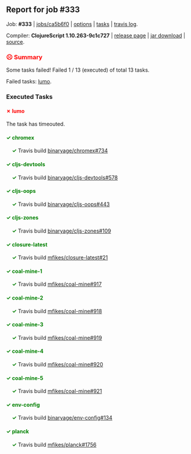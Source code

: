 ## Report for job #333

Job: **#333** | [jobs/ca5b6f0](https://github.com/cljs-oss/canary/commit/ca5b6f070fabae88fd6a54e26da51f9d43bc5f80) | [options](options.edn) | [tasks](tasks.edn) | [travis log](https://travis-ci.org/cljs-oss/canary/builds/360156723).

Compiler: **ClojureScript 1.10.263-9c1c727** | [release page](https://github.com/cljs-oss/canary/releases/tag/r1.10.263-9c1c727) | [jar download](https://github.com/cljs-oss/canary/releases/download/r1.10.263-9c1c727/clojurescript-1.10.263-9c1c727.jar) | [source](https://github.com/clojure/clojurescript/commit/9c1c727674aa7e2bfb399289d6f00bd51745457a).

### <b style='color:red'>☹ Summary</b>

Some tasks failed! Failed 1 / 13 (executed) of total 13 tasks.

Failed tasks: [lumo](#-lumo).

### Executed Tasks

#### <b style='color:red'>&#x2717; lumo</b>
The task has timeouted.

#### <b style='color:green'>&#x2713; chromex</b>
&nbsp;&nbsp;&nbsp;&nbsp;<b style='color:green'>&#x2713;</b> Travis build [binaryage/chromex#734](https://travis-ci.org/binaryage/chromex/builds/360157656)<br>

#### <b style='color:green'>&#x2713; cljs-devtools</b>
&nbsp;&nbsp;&nbsp;&nbsp;<b style='color:green'>&#x2713;</b> Travis build [binaryage/cljs-devtools#578](https://travis-ci.org/binaryage/cljs-devtools/builds/360157658)<br>

#### <b style='color:green'>&#x2713; cljs-oops</b>
&nbsp;&nbsp;&nbsp;&nbsp;<b style='color:green'>&#x2713;</b> Travis build [binaryage/cljs-oops#443](https://travis-ci.org/binaryage/cljs-oops/builds/360157665)<br>

#### <b style='color:green'>&#x2713; cljs-zones</b>
&nbsp;&nbsp;&nbsp;&nbsp;<b style='color:green'>&#x2713;</b> Travis build [binaryage/cljs-zones#109](https://travis-ci.org/binaryage/cljs-zones/builds/360157671)<br>

#### <b style='color:green'>&#x2713; closure-latest</b>
&nbsp;&nbsp;&nbsp;&nbsp;<b style='color:green'>&#x2713;</b> Travis build [mfikes/closure-latest#21](https://travis-ci.org/mfikes/closure-latest/builds/360157673)<br>

#### <b style='color:green'>&#x2713; coal-mine-1</b>
&nbsp;&nbsp;&nbsp;&nbsp;<b style='color:green'>&#x2713;</b> Travis build [mfikes/coal-mine#917](https://travis-ci.org/mfikes/coal-mine/builds/360157677)<br>

#### <b style='color:green'>&#x2713; coal-mine-2</b>
&nbsp;&nbsp;&nbsp;&nbsp;<b style='color:green'>&#x2713;</b> Travis build [mfikes/coal-mine#918](https://travis-ci.org/mfikes/coal-mine/builds/360157679)<br>

#### <b style='color:green'>&#x2713; coal-mine-3</b>
&nbsp;&nbsp;&nbsp;&nbsp;<b style='color:green'>&#x2713;</b> Travis build [mfikes/coal-mine#919](https://travis-ci.org/mfikes/coal-mine/builds/360157692)<br>

#### <b style='color:green'>&#x2713; coal-mine-4</b>
&nbsp;&nbsp;&nbsp;&nbsp;<b style='color:green'>&#x2713;</b> Travis build [mfikes/coal-mine#920](https://travis-ci.org/mfikes/coal-mine/builds/360157696)<br>

#### <b style='color:green'>&#x2713; coal-mine-5</b>
&nbsp;&nbsp;&nbsp;&nbsp;<b style='color:green'>&#x2713;</b> Travis build [mfikes/coal-mine#921](https://travis-ci.org/mfikes/coal-mine/builds/360157698)<br>

#### <b style='color:green'>&#x2713; env-config</b>
&nbsp;&nbsp;&nbsp;&nbsp;<b style='color:green'>&#x2713;</b> Travis build [binaryage/env-config#134](https://travis-ci.org/binaryage/env-config/builds/360157700)<br>

#### <b style='color:green'>&#x2713; planck</b>
&nbsp;&nbsp;&nbsp;&nbsp;<b style='color:green'>&#x2713;</b> Travis build [mfikes/planck#1756](https://travis-ci.org/mfikes/planck/builds/360157710)<br>